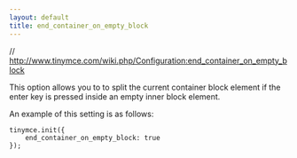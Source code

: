 ```yaml
---
layout: default
title: end_container_on_empty_block
---
```


// http://www.tinymce.com/wiki.php/Configuration:end_container_on_empty_block

This option allows you to to split the current container block element if the enter key is pressed inside an empty inner block element.

An example of this setting is as follows:

```
tinymce.init({
    end_container_on_empty_block: true
});
```
